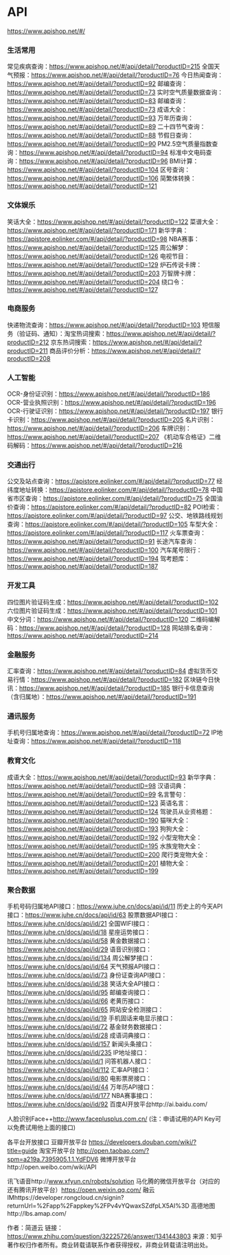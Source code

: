 # API

https://www.apishop.net/#/

### 生活常用

常见疾病查询：https://www.apishop.net/#/api/detail/?productID=215
全国天气预报：https://www.apishop.net/#/api/detail/?productID=76
今日热闻查询：https://www.apishop.net/#/api/detail/?productID=92
邮编查询：https://www.apishop.net/#/api/detail/?productID=73
实时空气质量数据查询：https://www.apishop.net/#/api/detail/?productID=83
邮编查询：https://www.apishop.net/#/api/detail/?productID=73
成语大全：https://www.apishop.net/#/api/detail/?productID=93
万年历查询：https://www.apishop.net/#/api/detail/?productID=89
二十四节气查询：https://www.apishop.net/#/api/detail/?productID=88
节假日查询：https://www.apishop.net/#/api/detail/?productID=90
PM2.5空气质量指数查询：https://www.apishop.net/#/api/detail/?productID=94
标准中文电码查询：https://www.apishop.net/#/api/detail/?productID=96
BMI计算：https://www.apishop.net/#/api/detail/?productID=104
区号查询：https://www.apishop.net/#/api/detail/?productID=106
简繁体转换：https://www.apishop.net/#/api/detail/?productID=121

### 文体娱乐
笑话大全：https://www.apishop.net/#/api/detail/?productID=122
菜谱大全：https://www.apishop.net/#/api/detail/?productID=171
新华字典：https://apistore.eolinker.com/#/api/detail/?productID=98
NBA赛事：https://www.apishop.net/#/api/detail/?productID=125
周公解梦：https://www.apishop.net/#/api/detail/?productID=126
电视节目：https://www.apishop.net/#/api/detail/?productID=129
炉石传说卡牌：https://www.apishop.net/#/api/detail/?productID=203
万智牌卡牌：https://www.apishop.net/#/api/detail/?productID=204
绕口令：https://www.apishop.net/#/api/detail/?productID=127

### 电商服务
快递物流查询：https://www.apishop.net/#/api/detail/?productID=103
短信服务（验证码、通知）：淘宝热词搜索：https://www.apishop.net/#/api/detail/?productID=212
京东热词搜索：https://www.apishop.net/#/api/detail/?productID=211
商品评价分析：https://www.apishop.net/#/api/detail/?productID=208

### 人工智能
OCR-身份证识别：https://www.apishop.net/#/api/detail/?productID=186
OCR-营业执照识别：https://www.apishop.net/#/api/detail/?productID=196
OCR-行驶证识别：https://www.apishop.net/#/api/detail/?productID=197
银行卡识别：https://www.apishop.net/#/api/detail/?productID=205
名片识别：https://www.apishop.net/#/api/detail/?productID=206
车牌识别：https://www.apishop.net/#/api/detail/?productID=207
《机动车合格证》二维码解码：https://www.apishop.net/#/api/detail/?productID=216

### 交通出行
公交及站点查询：https://apistore.eolinker.com/#/api/detail/?productID=77
经纬度地址转换：https://apistore.eolinker.com/#/api/detail/?productID=78
中国省市区查询：https://apistore.eolinker.com/#/api/detail/?productID=75
全国油价查询：https://apistore.eolinker.com/#/api/detail/?productID=82
POI检索：https://apistore.eolinker.com/#/api/detail/?productID=97
公交、地铁路线规划查询：https://apistore.eolinker.com/#/api/detail/?productID=105
车型大全：https://apistore.eolinker.com/#/api/detail/?productID=117
火车票查询：https://www.apishop.net/#/api/detail/?productID=91
长途汽车查询：https://www.apishop.net/#/api/detail/?productID=100
汽车尾号限行：https://www.apishop.net/#/api/detail/?productID=194
驾考题库：https://www.apishop.net/#/api/detail/?productID=187

### 开发工具
四位图片验证码生成：https://www.apishop.net/#/api/detail/?productID=102
六位图片验证码生成：https://www.apishop.net/#/api/detail/?productID=101
中文分词：https://www.apishop.net/#/api/detail/?productID=120
二维码编解码：https://www.apishop.net/#/api/detail/?productID=128
网站排名查询：https://www.apishop.net/#/api/detail/?productID=214

### 金融服务
汇率查询：https://www.apishop.net/#/api/detail/?productID=84
虚拟货币交易行情：https://www.apishop.net/#/api/detail/?productID=182
区块链今日快讯：https://www.apishop.net/#/api/detail/?productID=185
银行卡信息查询（含归属地）：https://www.apishop.net/#/api/detail/?productID=191

### 通讯服务
手机号归属地查询：https://www.apishop.net/#/api/detail/?productID=72
IP地址查询：https://www.apishop.net/#/api/detail/?productID=118

### 教育文化
成语大全：https://www.apishop.net/#/api/detail/?productID=93
新华字典：https://www.apishop.net/#/api/detail/?productID=98
汉语词典：https://www.apishop.net/#/api/detail/?productID=99
名言警句：https://www.apishop.net/#/api/detail/?productID=123
英语名言：https://www.apishop.net/#/api/detail/?productID=124
驾驶员从业资格题：https://www.apishop.net/#/api/detail/?productID=190
猫咪大全：https://www.apishop.net/#/api/detail/?productID=193
狗狗大全：https://www.apishop.net/#/api/detail/?productID=192
小型宠物大全：https://www.apishop.net/#/api/detail/?productID=195
水族宠物大全：https://www.apishop.net/#/api/detail/?productID=200
爬行类宠物大全：https://www.apishop.net/#/api/detail/?productID=201
植物大全：https://www.apishop.net/#/api/detail/?productID=199

### 聚合数据

手机号码归属地API接口：https://www.juhe.cn/docs/api/id/11
历史上的今天API接口：https://www.juhe.cn/docs/api/id/63
股票数据API接口：https://www.juhe.cn/docs/api/id/21
全国WIFI接口：https://www.juhe.cn/docs/api/id/18
星座运势接口：https://www.juhe.cn/docs/api/id/58
黄金数据接口：https://www.juhe.cn/docs/api/id/29
语音识别接口：https://www.juhe.cn/docs/api/id/134
周公解梦接口：https://www.juhe.cn/docs/api/id/64
天气预报API接口：https://www.juhe.cn/docs/api/id/73
身份证查询API接口：https://www.juhe.cn/docs/api/id/38
笑话大全API接口：https://www.juhe.cn/docs/api/id/95
邮编查询接口：https://www.juhe.cn/docs/api/id/66
老黄历接口：https://www.juhe.cn/docs/api/id/65
网站安全检测接口：https://www.juhe.cn/docs/api/id/19
手机固话来电显示接口：https://www.juhe.cn/docs/api/id/72
基金财务数据接口：https://www.juhe.cn/docs/api/id/28
成语词典接口：https://www.juhe.cn/docs/api/id/157
新闻头条接口：https://www.juhe.cn/docs/api/id/235
IP地址接口：https://www.juhe.cn/docs/api/id/1
问答机器人接口：https://www.juhe.cn/docs/api/id/112
汇率API接口：https://www.juhe.cn/docs/api/id/80
电影票房接口：https://www.juhe.cn/docs/api/id/44
万年历API接口：https://www.juhe.cn/docs/api/id/177
NBA赛事接口：https://www.juhe.cn/docs/api/id/92
百度AI开放平台http://ai.baidu.com/

人脸识别Face++http://www.faceplusplus.com.cn/
(注：申请试用的API Key可以免费试用他上面的接口)

各平台开放接口
豆瓣开放平台 https://developers.douban.com/wiki/?title=guide
淘宝开放平台 http://open.taobao.com/?spm=a219a.7395905.1.1.YdFDV6
微博开放平台http://open.weibo.com/wiki/API

讯飞语音http://www.xfyun.cn/robots/solution
马化腾的微信开放平台（对应的还有腾讯开放平台）https://open.weixin.qq.com/
融云IMhttps://developer.rongcloud.cn/signin?returnUrl=%2Fapp%2Fappkey%2FPv4vYQwaxSZdfpLX5AI%3D
高德地图http://lbs.amap.com/


作者：简道云
链接：https://www.zhihu.com/question/32225726/answer/1341443803
来源：知乎
著作权归作者所有。商业转载请联系作者获得授权，非商业转载请注明出处。

